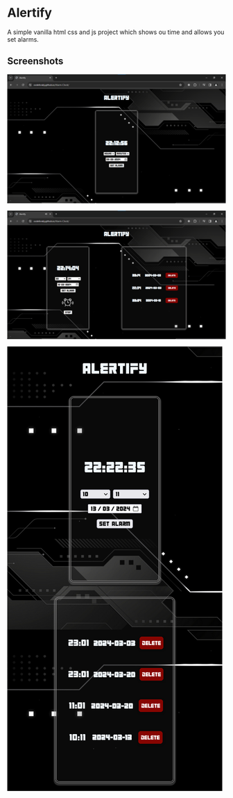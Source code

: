 
# Alertify

A simple vanilla html css and js project
which shows ou time and allows you set alarms.



## Screenshots

![Landing Page](https://github.com/CodeforAbj/Alarm-Clock/blob/f2807bc7ceeaef24c630e801f0e82199cfc26f99/ScreenShots/LandingPage.png)

![Alarm List with Alarm Active](https://github.com/CodeforAbj/Alarm-Clock/blob/main/ScreenShots/AlarmsActive.png)

![Mobile ScreenShot with Alarms List](https://github.com/CodeforAbj/Alarm-Clock/blob/main/ScreenShots/AlarmsMobile.png)